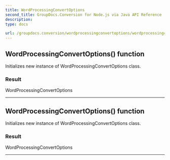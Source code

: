 ```yaml
---
title: WordProcessingConvertOptions
second_title: GroupDocs.Conversion for Node.js via Java API Reference
description: 
type: docs

url: /groupdocs.conversion/wordprocessingconvertoptions/wordprocessingconvertoptions/
---
```


## WordProcessingConvertOptions() function

 Initializes new instance of  WordProcessingConvertOptions class.
 

### Result
WordProcessingConvertOptions


---


## WordProcessingConvertOptions() function

 Initializes new instance of  WordProcessingConvertOptions class.
 

### Result
WordProcessingConvertOptions


---



